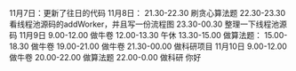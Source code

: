 11月7日：更新了往日的代码
11月8日：
    21.30-22.30 刷贪心算法题
    22.30-23.30 看线程池源码的addWorker，并且写一份流程图
    23.30-00.30 整理一下线程池源码
11月9日
    9.00-12.00 做牛卷
    12.00-13.30 午休
    13.30-15.00 做算法题：
    15.00-18.30 做牛卷
    19.00-21.00 做牛卷
    21.30-00.00 做科研项目
11月10日
    9.00-12.00 做牛卷
    20.00-22.00 做算法题
    22.00-0.00 做科研
你好
